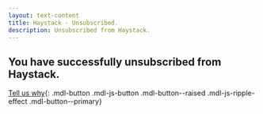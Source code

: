 ```yaml
---
layout: text-content
title: Haystack - Unsubscribed.
description: Unsubscribed from Haystack.
---
```


## You have successfully unsubscribed from Haystack.

[Tell us why]({{site.data.links.unsub_url}}){: .mdl-button .mdl-js-button .mdl-button--raised .mdl-js-ripple-effect .mdl-button--primary}